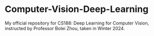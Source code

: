 # Computer-Vision-Deep-Learning
My official repository for CS188: Deep Learning for Computer Vision, instructed by Professor Bolei Zhou, taken in Winter 2024.
